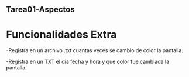 ## Tarea01-Aspectos
# Funcionalidades Extra
-Registra en un archivo .txt cuantas veces se cambio de color la pantalla.

-Registra en un TXT el dia fecha y hora y que color fue cambiada la pantalla.

